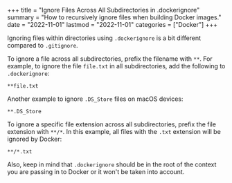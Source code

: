 +++
title = "Ignore Files Across All Subdirectories in .dockerignore"
summary = "How to recursively ignore files when building Docker images."
date = "2022-11-01"
lastmod = "2022-11-01"
categories = ["Docker"]
+++

Ignoring files within directories using `.dockerignore` is a bit different compared to `.gitignore`.

To ignore a file across all subdirectories, prefix the filename with `**`.
For example, to ignore the file `file.txt` in all subdirectories, add the following to `.dockerignore`:

```
**file.txt
```

Another example to ignore `.DS_Store` files on macOS devices:

```
**.DS_Store
```

To ignore a specific file extension across all subdirectories, prefix the file extension with `**/*`. In this example, all files with the `.txt` extension will be ignored by Docker:

```
**/*.txt
```


Also, keep in mind that `.dockerignore` should be in the root of the context you are passing in to Docker or it won't be taken into account.
